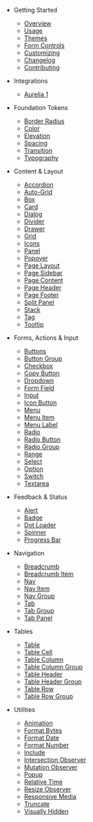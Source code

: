 - Getting Started

  - [Overview](/)
  <!-- - [Installation](/getting-started/installation) -->
  - [Usage](/getting-started/usage)
  - [Themes](/getting-started/themes)
  - [Form Controls](/getting-started/form-controls)
  - [Customizing](/getting-started/customizing)
  - [Changelog](/getting-started/changelog)
  - [Contributing](/getting-started/contributing)
  <!-- - [Localization](/getting-started/localization) -->

- Integrations

  - [Aurelia 1](/integrations/aurelia-1)

- Foundation Tokens

  - [Border Radius](/foundations/border-radius)
  - [Color](/foundations/color)
  - [Elevation](/foundations/elevation)
  - [Spacing](/foundations/spacing)
  - [Transition](/foundations/transition)
  - [Typography](/foundations/typography)

- Content & Layout

  - [Accordion](/components/accordion)
  - [Auto-Grid](/components/auto-grid)
  - [Box](/components/box)
  - [Card](/components/card)
  - [Dialog](/components/dialog)
  - [Divider](/components/divider)
  - [Drawer](/components/drawer)
  - [Grid](/components/grid)
  - [Icons](/components/icon)
  - [Panel](/components/panel)
  - [Popover](/components/popover)
  - [Page Layout](/components/page-layout)
  - [Page Sidebar](/components/page-sidebar)
  - [Page Content](/components/page-content)
  - [Page Header](/components/page-header)
  - [Page Footer](/components/page-footer)
  - [Split Panel](/components/split-panel)
  - [Stack](/components/stack)
  - [Tag](/components/tag)
  - [Tooltip](/components/tooltip)

- Forms, Actions & Input

  - [Buttons](/components/button)
  - [Button Group](/components/button-group)
  - [Checkbox](/components/checkbox)
  - [Copy Button](/components/copy-button)
  - [Dropdown](/components/dropdown)
  - [Form Field](/components/form-field)
  - [Input](/components/input)
  - [Icon Button](/components/icon-button)
  - [Menu](/components/menu)
  - [Menu Item](/components/menu-item)
  - [Menu Label](/components/menu-label)
  - [Radio](/components/radio)
  - [Radio Button](/components/radio-button)
  - [Radio Group](/components/radio-group)
  - [Range](/components/range)
  - [Select](/components/select)
  - [Option](/components/option)
  - [Switch](/components/switch)
  - [Textarea](/components/textarea)

- Feedback & Status

  - [Alert](/components/alert)
  - [Badge](/components/badge)
  - [Dot Loader](/components/dot-loader)
  - [Spinner](/components/spinner)
  - [Progress Bar](/components/progress-bar)
    <!-- - [Progress Ring](/components/progress-ring) -->

- Navigation

  - [Breadcrumb](/components/breadcrumb)
  - [Breadcrumb Item](/components/breadcrumb-item)
  - [Nav](/components/nav)
  - [Nav Item](/components/nav-item)
  - [Nav Group](/components/nav-group)
  - [Tab](/components/tab)
  - [Tab Group](/components/tab-group)
  - [Tab Panel](/components/tab-panel)

- Tables

  - [Table](/components/table)
  - [Table Cell](/components/table-cell)
  - [Table Column](/components/table-column)
  - [Table Column Group](/components/table-column-group)
  - [Table Header](/components/table-header)
  - [Table Header Group](/components/table-header-group)
  - [Table Row](/components/table-row)
  - [Table Row Group](/components/table-row-group)

- Utilities

  - [Animation](/utilities/animation)
  - [Format Bytes](/utilities/format-bytes)
  - [Format Date](/utilities/format-date)
  - [Format Number](/utilities/format-number)
  - [Include](/utilities/include)
  - [Intersection Observer](/utilities/intersection-observer)
  - [Mutation Observer](/utilities/mutation-observer)
  - [Popup](/utilities/popup)
  - [Relative Time](/utilities/relative-time)
  - [Resize Observer](/utilities/resize-observer)
  - [Responsive Media](/utilities/responsive-media)
  - [Truncate](/utilities/truncate)
  - [Visually Hidden](/utilities/visually-hidden)


  <!--plop:component-->
